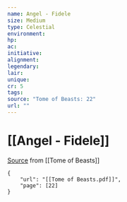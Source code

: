 ```yaml
---
name: Angel - Fidele
size: Medium
type: Celestial
environment: 
hp: 
ac: 
initiative: 
alignment: 
legendary: 
lair: 
unique: 
cr: 5
tags: 
source: "Tome of Beasts: 22"
url: ""
---
```

# [[Angel - Fidele]]

[Source](zotero://open-pdf/library/items/ULEQWHJM?page=22) from [[Tome of Beasts]]

```pdf
{
	"url": "[[Tome of Beasts.pdf]]",
	"page": [22]
}
```

